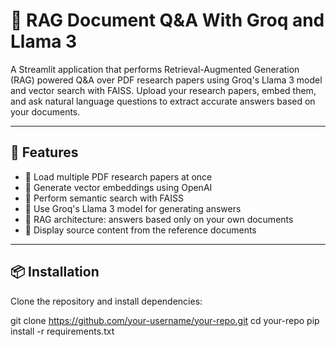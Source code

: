# 🧠 RAG Document Q&A With Groq and Llama 3

A Streamlit application that performs Retrieval-Augmented Generation (RAG) powered Q&A over PDF research papers using Groq's Llama 3 model and vector search with FAISS. Upload your research papers, embed them, and ask natural language questions to extract accurate answers based on your documents.

---

## 🚀 Features

- 🧾 Load multiple PDF research papers at once
- 🧠 Generate vector embeddings using OpenAI
- 🔎 Perform semantic search with FAISS
- 🤖 Use Groq's Llama 3 model for generating answers
- 🧷 RAG architecture: answers based only on your own documents
- 📄 Display source content from the reference documents

---

## 📦 Installation

Clone the repository and install dependencies:

git clone https://github.com/your-username/your-repo.git
cd your-repo
pip install -r requirements.txt

